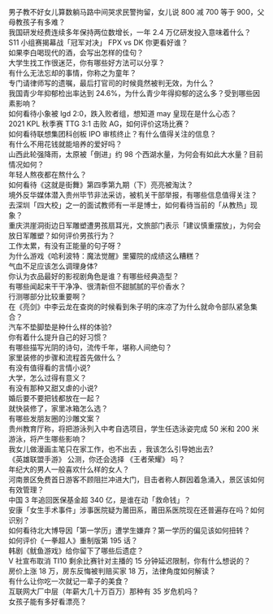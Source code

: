 男子教不好女儿算数躺马路中间哭求民警拘留，女儿说 800 减 700 等于 900，父母教孩子有多难？  
我国研发经费连续多年保持两位数增长，一年 2.4 万亿研发投入意味着什么？  
S11 小组赛揭幕战「冠军对决」 FPX vs DK 你更看好谁？  
如果李白喝现代的酒，会写出怎样的佳句？  
大学生找工作很迷茫，你有哪些好方法可以分享？  
有什么无法忘却的事情，你称之为童年？  
专门请律师写的遗嘱，最后打官司的时候竟然被判无效，为什么？  
我国青少年抑郁检出率达到 24.6%，为什么青少年得抑郁的这么多？受到哪些因素影响？  
如何看待小象被 lgd 2:0，跌入败者组，想知道 may 皇现在是什么心态？  
2021 KPL 秋季赛 TTG 3:1 击败 AG，如何评价这场比赛？  
如何看待联想集团科创板 IPO 审核终止？有什么值得关注的信息？  
有什么不用花钱就能培养的爱好吗？  
山西此轮强降雨，太原被「倒进」约 98 个西湖水量，为何会有如此大水量？目前情况如何？  
年轻人熬夜都在熬什么？  
如何看待《这就是街舞》第四季第九期（下）亮亮被淘汰？  
境外反华媒体潜入贵州毕节非法采访，被机关干部举报，有哪些信息值得关注？  
去深圳「四大校」之一的面试教师有一半是博士，如何看待当前的「从教热」现象？  
重庆洪崖洞街边日军雕塑遭男孩扇耳光，文旅部门表示「建议慎重摆放」，为何会放日军雕塑？如何评价男孩行为？  
工作太累，有没有正能量的句子呀？  
为什么游戏《哈利波特：魔法觉醒》里獾院的成绩这么糟糕？  
气血不足应该怎么调理身体?  
你认为衣品最好的影视剧角色是谁？有哪些经典造型？  
有哪些闻起来干干净净、很清新但不甜腻腻的平价香水？  
行测哪部分比较重要啊？  
在《亮剑》中李云龙在查岗的时候看到朱子明的床凉了为什么就命令部队紧急集合？  
汽车不垫脚垫是种什么样的体验?  
你有着什么提升自己的好习惯？  
有哪些描写光阴的诗句，流传千年，堪称人间绝句？  
家里装修的步骤和流程首先做什么？  
有没有值得看的言情小说?  
大学，怎么过得有意义？  
有没有那种又甜又虐的小说?  
婚后要不要把钱都放在一起？  
就快装修了，家里冰箱怎么选？  
有哪些发朋友圈的沙雕文案？  
贵州教育厅称，将把游泳列入中考自选项目，学生任选泳姿完成 50 米和 200 米游泳，将产生哪些影响？  
我女儿做漫画主笔只在家工作，也不出去 ，我该怎么引导她出去?  
《英雄联盟手游》 公测，你还会选择 《王者荣耀》 吗？  
年纪大的男人一般喜欢什么样的女人？  
河南景区免费首日游客不顾阻拦冲进大门，目击者称人群因着急涌入，景区该如何有效管理？  
中国 3 年追回医保基金超 340 亿，是谁在动「救命钱」？  
安康「女生手术事件」涉事医院疑为莆田系，莆田系医院现在还普遍存在吗？如何识别？  
如何看待北大博导因「第一学历」遭学生嫌弃？第一学历的偏见该如何扭转？  
如何评价《一拳超人》重制版第 195 话？  
韩剧《鱿鱼游戏》给你留下了哪些后遗症？  
V 社宣布取消 TI10 剩余比赛针对主播的 15 分钟延迟限制，你有什么想说的？  
房价上涨 18 万，房东反悔被判赔买家 18 万，法律角度如何解读？  
有什么让你吃一次就记一辈子的美食？  
互联网大厂中层（年薪大几十万百万）那种有 35 岁危机吗？  
女孩子能有多好看漂亮？  
